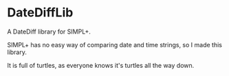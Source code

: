 DateDiffLib
===========

A DateDiff library for SIMPL+.

SIMPL+ has no easy way of comparing date and time strings, so I made this library.

It is full of turtles, as everyone knows it's turtles all the way down.
